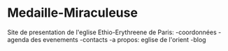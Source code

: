 # Medaille-Miraculeuse
Site de presentation de l'eglise Ethio-Erythreene de Paris:
-coordonnées
-agenda des evenements
-contacts
-a propos: eglise de l'orient
-blog

